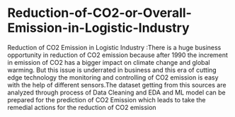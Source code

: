 # Reduction-of-CO2-or-Overall-Emission-in-Logistic-Industry
Reduction of CO2 Emission in Logistic Industry :There is a huge business opportunity in reduction of CO2  emission because after 1990 the increment in emission of CO2 has a bigger impact on climate change and global warming. But this issue is underrated in business and this era of cutting edge technology the monitoring and controlling of CO2 emission is easy with the help of different sensors.The dataset getting from this sources are analyzed through process of Data Cleaning and EDA and ML model can be prepared for the prediction of CO2 Emission which leads to take the remedial actions for the reduction of CO2 emission
